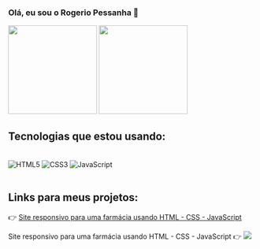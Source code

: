 ### Olá, eu sou o Rogerio Pessanha 👋

<img height="180em" src="https://github-readme-stats.vercel.app/api?username=rogeriopessanha&show_icons=true&theme=tokyonight"> <img height="180em" src="https://github-readme-stats.vercel.app/api/top-langs/?username=rogeriopessanha&theme=tokyonight&layout=compact">


## Tecnologias que estou usando: 

<div style="display: inline_block"><br/>
    <img align="center" alt="HTML5" src="https://img.shields.io/badge/HTML5-E34F26?style=for-the-badge&logo=html5&logoColor=white">
    <img align="center" alt="CSS3" src="https://img.shields.io/badge/CSS3-1572B6?style=for-the-badge&logo=css3&logoColor=white">
    <img align="center" alt="JavaScript" src="https://img.shields.io/badge/JavaScript-F7DF1E?style=for-the-badge&logo=javascript&logoColor=black">
</div><br/>


## Links para meus projetos:

👉 [Site responsivo para uma farmácia usando HTML - CSS - JavaScript](https://rogeriopessanha.github.io/projeto-farmacia/) <br/>




<div> 
    Site responsivo para uma farmácia usando HTML - CSS - JavaScript 👉
  <a href="https://rogeriopessanha.github.io/projeto-farmacia/" target="_blank"><img src="https://img.shields.io/badge/website-000000?style=for-the-badge&logo=About.me&logoColor=white" target="_blank"></a>
  

 
</div>
